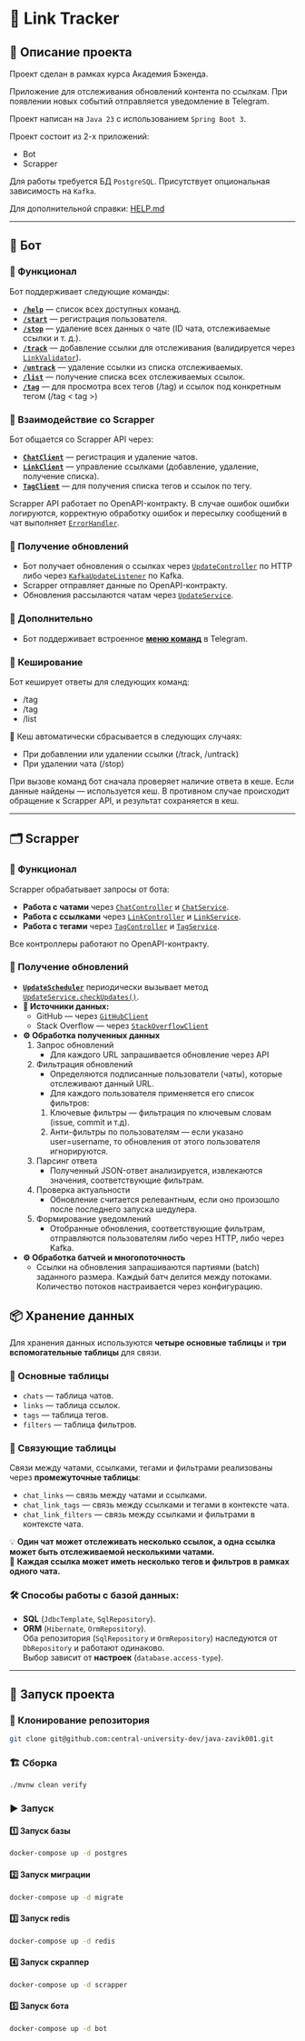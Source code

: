 # 📌 Link Tracker

## 📝 Описание проекта

Проект сделан в рамках курса Академия Бэкенда.

Приложение для отслеживания обновлений контента по ссылкам.
При появлении новых событий отправляется уведомление в Telegram.

Проект написан на `Java 23` с использованием `Spring Boot 3`.

Проект состоит из 2-х приложений:
* Bot
* Scrapper

Для работы требуется БД `PostgreSQL`. Присутствует опциональная зависимость на `Kafka`.

Для дополнительной справки: [HELP.md](./HELP.md)

---

## 🤖 Бот

### 📌 Функционал

Бот поддерживает следующие команды:

- [**`/help`**](https://github.com/central-university-dev/java-zavik001/blob/homework3/bot/src/main/java/backend/academy/bot/command/HelpCommand.java) — список всех доступных команд.
- [**`/start`**](https://github.com/central-university-dev/java-zavik001/blob/homework3/bot/src/main/java/backend/academy/bot/command/StartCommand.java) — регистрация пользователя.
- [**`/stop`**](https://github.com/central-university-dev/java-zavik001/blob/homework3/bot/src/main/java/backend/academy/bot/command/StopCommand.java) — удаление всех данных о чате (ID чата, отслеживаемые ссылки и т. д.).
- [**`/track`**](https://github.com/central-university-dev/java-zavik001/blob/homework3/bot/src/main/java/backend/academy/bot/command/TrackCommand.java) — добавление ссылки для отслеживания (валидируется через [`LinkValidator`](https://github.com/central-university-dev/java-zavik001/blob/homework3/bot/src/main/java/backend/academy/bot/util/LinkValidator.java)).
- [**`/untrack`**](https://github.com/central-university-dev/java-zavik001/blob/homework3/bot/src/main/java/backend/academy/bot/command/UntrackCommand.java) — удаление ссылки из списка отслеживаемых.
- [**`/list`**](https://github.com/central-university-dev/java-zavik001/blob/homework3/bot/src/main/java/backend/academy/bot/command/ListCommand.java) — получение списка всех отслеживаемых ссылок.
- [**`/tag`**](https://github.com/central-university-dev/java-zavik001/blob/homework3/bot/src/main/java/backend/academy/bot/command/TagCommand.java) — для просмотра всех тегов (/tag) и ссылок под конкретным тегом (/tag < tag >)

### 🔄 Взаимодействие со Scrapper

Бот общается со Scrapper API через:
- [**`ChatClient`**](https://github.com/central-university-dev/java-zavik001/blob/homework3/bot/src/main/java/backend/academy/bot/client/ChatClient.java) — регистрация и удаление чатов.
- [**`LinkClient`**](https://github.com/central-university-dev/java-zavik001/blob/homework3/bot/src/main/java/backend/academy/bot/client/LinkClient.java) — управление ссылками (добавление, удаление, получение списка).
- [**`TagClient`**](https://github.com/central-university-dev/java-zavik001/blob/homework3/bot/src/main/java/backend/academy/bot/client/TagClient.java) — для получения списка тегов и ссылок по тегу.

Scrapper API работает по OpenAPI-контракту. В случае ошибок ошибки логируются, корректную обработку ошибок и пересылку сообщений в чат выполняет [`ErrorHandler`](https://github.com/central-university-dev/java-zavik001/blob/homework3/bot/src/main/java/backend/academy/bot/client/ErrorHandler.java).

### 📩 Получение обновлений

- Бот получает обновления о ссылках через [`UpdateController`](https://github.com/central-university-dev/java-zavik001/blob/homework3/bot/src/main/java/backend/academy/bot/controller/UpdateController.java) по HTTP либо через [`KafkaUpdateListener`](https://github.com/central-university-dev/java-zavik001/blob/homework3/bot/src/main/java/backend/academy/bot/kafka/KafkaUpdateListener.java) по Kafka.
- Scrapper отправляет данные по OpenAPI-контракту.
- Обновления рассылаются чатам через [`UpdateService`](https://github.com/central-university-dev/java-zavik001/blob/homework3/bot/src/main/java/backend/academy/bot/service/UpdateService.java).

### 📜 Дополнительно

- Бот поддерживает встроенное [**меню команд**](https://github.com/central-university-dev/java-zavik001/blob/homework3/bot/src/main/java/backend/academy/bot/Bot.java) в Telegram.

### 🧠 Кеширование

Бот кеширует ответы для следующих команд:
- /tag
- /tag <tag>
- /list

🔄 Кеш автоматически сбрасывается в следующих случаях:
- При добавлении или удалении ссылки (/track, /untrack)
- При удалении чата (/stop)

При вызове команд бот сначала проверяет наличие ответа в кеше. Если данные найдены — используется кеш. В противном случае происходит обращение к Scrapper API, и результат сохраняется в кеш.

---

## 🗂️ Scrapper

### 📌 Функционал

Scrapper обрабатывает запросы от бота:
- **Работа с чатами** через [`ChatController`](https://github.com/central-university-dev/java-zavik001/blob/homework3/scrapper/src/main/java/backend/academy/scrapper/controller/ChatController.java) и [`ChatService`](https://github.com/central-university-dev/java-zavik001/blob/homework3/scrapper/src/main/java/backend/academy/scrapper/service/ChatService.java).
- **Работа с ссылками** через [`LinkController`](https://github.com/central-university-dev/java-zavik001/blob/homework3/scrapper/src/main/java/backend/academy/scrapper/controller/LinkController.java) и [`LinkService`](https://github.com/central-university-dev/java-zavik001/blob/homework3/scrapper/src/main/java/backend/academy/scrapper/service/LinkService.java).
- **Работа с тегами** через [`TagController`](https://github.com/central-university-dev/java-zavik001/blob/homework3/scrapper/src/main/java/backend/academy/scrapper/controller/TagController.java) и [`TagService`](https://github.com/central-university-dev/java-zavik001/blob/homework3/scrapper/src/main/java/backend/academy/scrapper/service/TagService.java).

Все контроллеры работают по OpenAPI-контракту.

### 🔄 Получение обновлений

- [**`UpdateScheduler`**](https://github.com/central-university-dev/java-zavik001/blob/homework3/scrapper/src/main/java/backend/academy/scrapper/scheduler/UpdateScheduler.java) периодически вызывает метод [`UpdateService.checkUpdates()`](https://github.com/central-university-dev/java-zavik001/blob/homework3/scrapper/src/main/java/backend/academy/scrapper/service/UpdateService.java).
- **📡 Источники данных:**
  - GitHub — через [`GitHubClient`](https://github.com/central-university-dev/java-zavik001/blob/homework3/scrapper/src/main/java/backend/academy/scrapper/client/GitHubClient.java)
  - Stack Overflow — через [`StackOverflowClient`](https://github.com/central-university-dev/java-zavik001/blob/homework3/scrapper/src/main/java/backend/academy/scrapper/client/StackOverflowClient.java)
- **⚙️ Обработка полученных данных**
  1. Запрос обновлений
     - Для каждого URL запрашивается обновление через API
  2. Фильтрация обновлений
     - Определяются подписанные пользователи (чаты), которые отслеживают данный URL.
     - Для каждого пользователя применяется его список фильтров:
     1. Ключевые фильтры — фильтрация по ключевым словам (issue, commit и т.д).
     2. Анти-фильтры по пользователям — если указано user=username, то обновления от этого пользователя игнорируются.
  3. Парсинг ответа
     - Полученный JSON-ответ анализируется, извлекаются значения, соответствующие фильтрам.
  4. Проверка актуальности
     - Обновление считается релевантным, если оно произошло после последнего запуска шедулера.
  5. Формирование уведомлений
     - Отобранные обновления, соответствующие фильтрам, отправляются пользователям либо через HTTP, либо через Kafka.
- **⚙️ Обработка батчей и многопоточность**
  - Ссылки на обновления запрашиваются партиями (batch) заданного размера. Каждый батч делится между потоками. Количество потоков настраивается через конфигурацию.

## 📦 Хранение данных

Для хранения данных используются **четыре основные таблицы** и **три вспомогательные таблицы** для связи.

### 📌 Основные таблицы

- `chats` — таблица чатов.
- `links` — таблица ссылок.
- `tags` — таблица тегов.
- `filters` — таблица фильтров.

### 🔗 Связующие таблицы

Связи между чатами, ссылками, тегами и фильтрами реализованы через **промежуточные таблицы**:

- `chat_links` — связь между чатами и ссылками.
- `chat_link_tags` — связь между ссылками и тегами в контексте чата.
- `chat_link_filters` — связь между ссылками и фильтрами в контексте чата.

💡 **Один чат может отслеживать несколько ссылок, а одна ссылка может быть отслеживаемой несколькими чатами.**  
📌 **Каждая ссылка может иметь несколько тегов и фильтров в рамках одного чата.**

### 🛠 Способы работы с базой данных:

- **SQL** (`JdbcTemplate`, `SqlRepository`).
- **ORM** (`Hibernate`, `OrmRepository`).  
  Оба репозитория (`SqlRepository` и `OrmRepository`) наследуются от `DbRepository` и работают одинаково.  
  Выбор зависит от **настроек** (`database.access-type`).

----------------------------------------------------------------------------------------------------------------------------------------------------------------------------------------------------------------------------------------------------------------------------------------------------------------------------------------------------------------------------------------------------------

## 🚀 Запуск проекта

### 🔄 Клонирование репозитория

```bash
git clone git@github.com:central-university-dev/java-zavik001.git
```

### 🏗️ Сборка

```bash
./mvnw clean verify
```

### ▶️ Запуск

#### 1️⃣ Запуск базы

```bash
docker-compose up -d postgres
```

#### 2️⃣ Запуск миграции

```bash
docker-compose up -d migrate
```

#### 3️⃣ Запуск redis

```bash
docker-compose up -d redis
```

#### 4️⃣ Запуск скраппер

```bash
docker-compose up -d scrapper
```

#### 5️⃣ Запуск  бота

```bash
docker-compose up -d bot
```

